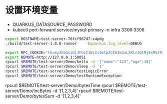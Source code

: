 
# 设置环境变量

* QUARKUS_DATASOURCE_PASSWORD
* kubectl port-forward service/mysql-primary -n infra 3306:3306

```bash
export HOSTNAME=test-server-76fcf967d7-x4pdg
./build/test-server-1.0.0-runner    -Dquarkus.log.level=DEBUG
```

```bash
export RPC_COOKIE="tk=eyJhbGciOiJFUzI1NiIsImtpZCI6ImJvLXRlc3QtMjExMSJ9.eyJzdWIiOiI1MDNkMmRhNzY5YjI0MGFhODIwNTljOGM4ZGQwNzczOSIsImV4cCI6MTcyNzY2ODEzMn0.DMCQ0alMN02vS8eIUzZthr1lNchPwBU5srVWWCW2QVBq69vjPns-kEOTYt-FzYPNlgboFEZazKigg3T7o1wOrA"
export REMOTE=http://127.0.0.1:50051
rpcurl $REMOTE/test-server/Demo/hello -d '{"name":"123","age":18}'
rpcurl $REMOTE/test-server/Demo/sleep -d '1'
rpcurl $REMOTE/test-server/Demo/testLogicError 
rpcurl $REMOTE/test-server/Demo/testRuntimeException 

```


rpcurl $REMOTE/test-server/Demo/bytesTime
rpcurl $REMOTE/test-server/Demo/incBytes -d '[1,2,3,4]'
rpcurl $REMOTE/test-server/Demo/bytesSum -d '[1,2,3,4]'